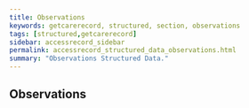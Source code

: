 ```yaml
---
title: Observations
keywords: getcarerecord, structured, section, observations
tags: [structured,getcarerecord]
sidebar: accessrecord_sidebar
permalink: accessrecord_structured_data_observations.html
summary: "Observations Structured Data."
---
```


## Observations ##
